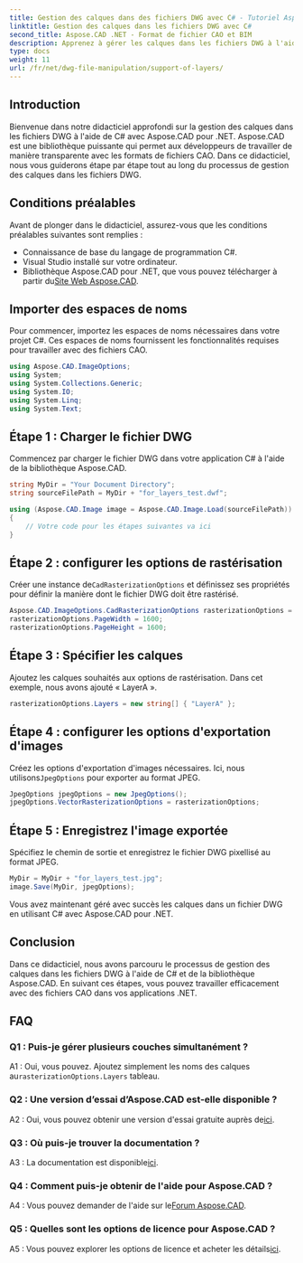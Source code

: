 ```yaml
---
title: Gestion des calques dans des fichiers DWG avec C# - Tutoriel Aspose.CAD
linktitle: Gestion des calques dans les fichiers DWG avec C#
second_title: Aspose.CAD .NET - Format de fichier CAO et BIM
description: Apprenez à gérer les calques dans les fichiers DWG à l'aide de C# avec Aspose.CAD pour .NET. Guide étape par étape pour une manipulation efficace des fichiers CAO.
type: docs
weight: 11
url: /fr/net/dwg-file-manipulation/support-of-layers/
---
```

## Introduction

Bienvenue dans notre didacticiel approfondi sur la gestion des calques dans les fichiers DWG à l'aide de C# avec Aspose.CAD pour .NET. Aspose.CAD est une bibliothèque puissante qui permet aux développeurs de travailler de manière transparente avec les formats de fichiers CAO. Dans ce didacticiel, nous vous guiderons étape par étape tout au long du processus de gestion des calques dans les fichiers DWG.

## Conditions préalables

Avant de plonger dans le didacticiel, assurez-vous que les conditions préalables suivantes sont remplies :

- Connaissance de base du langage de programmation C#.
- Visual Studio installé sur votre ordinateur.
-  Bibliothèque Aspose.CAD pour .NET, que vous pouvez télécharger à partir du[Site Web Aspose.CAD](https://releases.aspose.com/cad/net/).

## Importer des espaces de noms

Pour commencer, importez les espaces de noms nécessaires dans votre projet C#. Ces espaces de noms fournissent les fonctionnalités requises pour travailler avec des fichiers CAO.

```csharp
using Aspose.CAD.ImageOptions;
using System;
using System.Collections.Generic;
using System.IO;
using System.Linq;
using System.Text;
```

## Étape 1 : Charger le fichier DWG

Commencez par charger le fichier DWG dans votre application C# à l'aide de la bibliothèque Aspose.CAD.

```csharp
string MyDir = "Your Document Directory";
string sourceFilePath = MyDir + "for_layers_test.dwf";

using (Aspose.CAD.Image image = Aspose.CAD.Image.Load(sourceFilePath))
{
    // Votre code pour les étapes suivantes va ici
}
```

## Étape 2 : configurer les options de rastérisation

 Créer une instance de`CadRasterizationOptions` et définissez ses propriétés pour définir la manière dont le fichier DWG doit être rastérisé.

```csharp
Aspose.CAD.ImageOptions.CadRasterizationOptions rasterizationOptions = new Aspose.CAD.ImageOptions.CadRasterizationOptions();
rasterizationOptions.PageWidth = 1600;
rasterizationOptions.PageHeight = 1600;
```

## Étape 3 : Spécifier les calques

Ajoutez les calques souhaités aux options de rastérisation. Dans cet exemple, nous avons ajouté « LayerA ».

```csharp
rasterizationOptions.Layers = new string[] { "LayerA" };
```

## Étape 4 : configurer les options d'exportation d'images

 Créez les options d'exportation d'images nécessaires. Ici, nous utilisons`JpegOptions` pour exporter au format JPEG.

```csharp
JpegOptions jpegOptions = new JpegOptions();
jpegOptions.VectorRasterizationOptions = rasterizationOptions;
```

## Étape 5 : Enregistrez l'image exportée

Spécifiez le chemin de sortie et enregistrez le fichier DWG pixellisé au format JPEG.

```csharp
MyDir = MyDir + "for_layers_test.jpg";
image.Save(MyDir, jpegOptions);
```

Vous avez maintenant géré avec succès les calques dans un fichier DWG en utilisant C# avec Aspose.CAD pour .NET.

## Conclusion

Dans ce didacticiel, nous avons parcouru le processus de gestion des calques dans les fichiers DWG à l'aide de C# et de la bibliothèque Aspose.CAD. En suivant ces étapes, vous pouvez travailler efficacement avec des fichiers CAO dans vos applications .NET.

## FAQ

### Q1 : Puis-je gérer plusieurs couches simultanément ?

 A1 : Oui, vous pouvez. Ajoutez simplement les noms des calques au`rasterizationOptions.Layers` tableau.

### Q2 : Une version d’essai d’Aspose.CAD est-elle disponible ?

 A2 : Oui, vous pouvez obtenir une version d'essai gratuite auprès de[ici](https://releases.aspose.com/).

### Q3 : Où puis-je trouver la documentation ?

 A3 : La documentation est disponible[ici](https://reference.aspose.com/cad/net/).

### Q4 : Comment puis-je obtenir de l'aide pour Aspose.CAD ?

 A4 : Vous pouvez demander de l'aide sur le[Forum Aspose.CAD](https://forum.aspose.com/c/cad/19).

### Q5 : Quelles sont les options de licence pour Aspose.CAD ?

 A5 : Vous pouvez explorer les options de licence et acheter les détails[ici](https://purchase.aspose.com/buy).